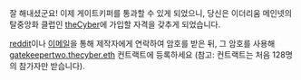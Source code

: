 잘 해내셨군요! 이제 게이트키퍼를 통과할 수 있게 되었으니, 당신은 이더리움 메인넷의 탈중앙화 클럽인 [theCyber](https://etherscan.io/address/thecyber.eth#code)에 가입할 자격을 갖추게 되었습니다.

[reddit](https://www.reddit.com/user/0age)이나 [이메일](mailto:0age@protonmail.com)을 통해 제작자에게 연락하여 암호를 받은 뒤, 그 암호를 사용해 [gatekeepertwo.thecyber.eth](https://etherscan.io/address/gatekeepertwo.thecyber.eth#code) 컨트랙트에 등록하세요 (참고: 컨트랙트는 처음 128명의 참가자만 받습니다).
